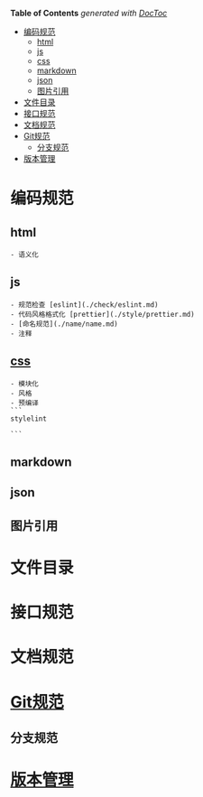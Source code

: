 <!-- START doctoc generated TOC please keep comment here to allow auto update -->
<!-- DON'T EDIT THIS SECTION, INSTEAD RE-RUN doctoc TO UPDATE -->
**Table of Contents**  *generated with [DocToc](https://github.com/thlorenz/doctoc)*

- [编码规范](#%E7%BC%96%E7%A0%81%E8%A7%84%E8%8C%83)
  - [html](#html)
  - [js](#js)
  - [css](#css)
  - [markdown](#markdown)
  - [json](#json)
  - [图片引用](#%E5%9B%BE%E7%89%87%E5%BC%95%E7%94%A8)
- [文件目录](#%E6%96%87%E4%BB%B6%E7%9B%AE%E5%BD%95)
- [接口规范](#%E6%8E%A5%E5%8F%A3%E8%A7%84%E8%8C%83)
- [文档规范](#%E6%96%87%E6%A1%A3%E8%A7%84%E8%8C%83)
- [Git规范](#git%E8%A7%84%E8%8C%83)
  - [分支规范](#%E5%88%86%E6%94%AF%E8%A7%84%E8%8C%83)
- [版本管理](#%E7%89%88%E6%9C%AC%E7%AE%A1%E7%90%86)

<!-- END doctoc generated TOC please keep comment here to allow auto update -->

# 编码规范

## html
    - 语义化
## js
    - 规范检查 [eslint](./check/eslint.md)
    - 代码风格格式化 [prettier](./style/prettier.md)
    - [命名规范](./name/name.md) 
    - 注释
## [css](./style/stylelint.md)
    - 模块化
    - 风格
    - 预编译
    ```
    stylelint

    ```
## markdown
## json

## 图片引用

# 文件目录
# 接口规范
# 文档规范
# [Git规范](./git/git.md)
## 分支规范
# [版本管理](./version.md)
